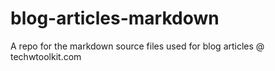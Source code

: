 # blog-articles-markdown
A repo for the markdown source files used for blog articles @ techwtoolkit.com
